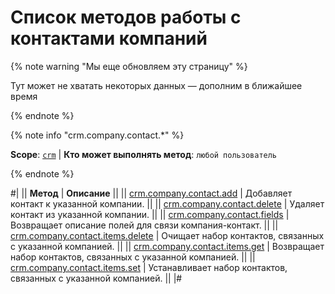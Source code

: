 # Список методов работы с контактами компаний

{% note warning "Мы еще обновляем эту страницу" %}

Тут может не хватать некоторых данных — дополним в ближайшее время

{% endnote %}

{% note info "crm.company.contact.*" %}

**Scope**: [`crm`](../../../scopes/permissions.md) | **Кто может выполнять метод**: `любой пользователь`

{% endnote %}

#|
|| **Метод** | **Описание** ||
|| [crm.company.contact.add](./crm-company-contact-add.md) | Добавляет контакт к указанной компании. ||
|| [crm.company.contact.delete](./crm-company-contact-delete.md) | Удаляет контакт из указанной компании. ||
|| [crm.company.contact.fields](./crm-company-contact-fields.md) | Возвращает описание полей для связи компания-контакт. ||
|| [crm.company.contact.items.delete](./crm-company-contact-items-delete.md) | Очищает набор контактов, связанных с указанной компанией. ||
|| [crm.company.contact.items.get](./crm-company-contact-items-get.md) | Возвращает набор контактов, связанных с указанной компанией. ||
|| [crm.company.contact.items.set](./crm-company-contact-items-set.md) | Устанавливает набор контактов, связанных с указанной компанией. ||
|#